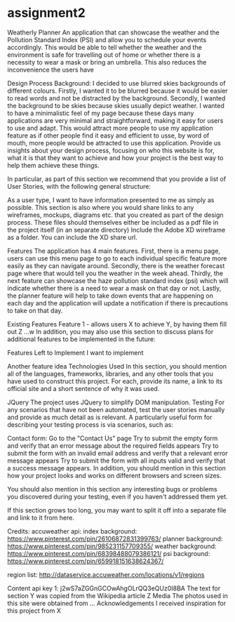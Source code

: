 # assignment2
Weatherly Planner
An application that can showcase the weather and the Pollution Standard Index (PSI) and allow you to schedule your events accordingly. 
This would be able to tell whether the weather and the environment is safe for travelling out of home or whether there is a necessity to wear a mask or bring an umbrella. This also reduces the inconvenience the users have 

Design Process
Background: I decided to use blurred skies backgrounds of different colours. Firstly, I wanted it to be blurred because it would be easier to read words and not be distracted by the background. Secondly, I wanted the background to be skies because skies usually depict weather.
I wanted to have a minimalistic feel of my page because these days many applications are very minimal and straightforward, making it easy for users to use and adapt. This would attract more people to use my application feature as if other people find it easy and efficient to usse, by word of mouth, more people would be attracted to use this application. 
Provide us insights about your design process, focusing on who this website is for, what it is that they want to achieve and how your project is the best way to help them achieve these things.

In particular, as part of this section we recommend that you provide a list of User Stories, with the following general structure:

As a user type, I want to have information presented to me as simply as possible. 
This section is also where you would share links to any wireframes, mockups, diagrams etc. that you created as part of the design process. These files should themselves either be included as a pdf file in the project itself (in an separate directory) Include the Adobe XD wireframe as a folder. You can include the XD share url.

Features
The application has 4 main features.
First, there is a menu page, users can use this menu page to go to each individual specific feature more easily as they can navigate around.
Secondly, there is the weather forecast page where that would tell you the weather in the week ahead.
Thirdly, the next feature can showcase the haze pollution standard index (psi) which will indicate whether there is a need to wear a mask on that day or not.
Lastly, the planner feature will help to take down events that are happening on each day and the application will update a notification if there is precautions to take on that day. 

Existing Features
Feature 1 - allows users X to achieve Y, by having them fill out Z
...w
In addition, you may also use this section to discuss plans for additional features to be implemented in the future:

Features Left to Implement
I want to implement

Another feature idea
Technologies Used
In this section, you should mention all of the languages, frameworks, libraries, and any other tools that you have used to construct this project. For each, provide its name, a link to its official site and a short sentence of why it was used.

JQuery
The project uses JQuery to simplify DOM manipulation.
Testing
For any scenarios that have not been automated, test the user stories manually and provide as much detail as is relevant. A particularly useful form for describing your testing process is via scenarios, such as:

Contact form:
Go to the "Contact Us" page
Try to submit the empty form and verify that an error message about the required fields appears
Try to submit the form with an invalid email address and verify that a relevant error message appears
Try to submit the form with all inputs valid and verify that a success message appears.
In addition, you should mention in this section how your project looks and works on different browsers and screen sizes.

You should also mention in this section any interesting bugs or problems you discovered during your testing, even if you haven't addressed them yet.

If this section grows too long, you may want to split it off into a separate file and link to it from here.

Credits:
accuweather api:
index background: https://www.pinterest.com/pin/26106872831399763/
planner background: https://www.pinterest.com/pin/985231157709355/
weather background: https://www.pinterest.com/pin/68398488079386121/
psi background: https://www.pinterest.com/pin/659918151638624367/

region list: http://dataservice.accuweather.com/locations/v1/regions

Content
api key 1: j2wS7aZGGnGCOwAhgOLrQQ3eQUz0I8BA
The text for section Y was copied from the Wikipedia article Z
Media
The photos used in this site were obtained from ...
Acknowledgements
I received inspiration for this project from X